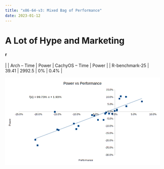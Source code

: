 ```yaml
---
title: "x86-64-v3: Mixed Bag of Performance"
date: 2023-01-12
---
```


# A Lot of Hype and Marketing

#### r

|                       | Arch – Time | Power | CachyOS – Time | Power |
|             R-benchmark-25 | 39.41 | 2992.5 | 0% | 0.4% |

![Results](/_posts/img/20230112.png "Results")

